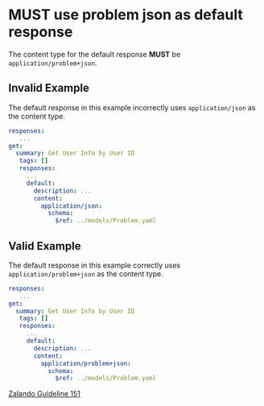 # **MUST** use problem json as default response

The content type for the default response **MUST** be `application/problem+json`.

## Invalid Example

The default response in this example incorrectly uses `application/json` as the content type.

``` yaml
responses:
   ...
get:
  summary: Get User Info by User ID
   tags: []
   responses:
     ...
     default:
       description: ...
       content:
         application/json:
           schema:
             $ref: ../models/Problem.yaml
```

## Valid Example

The default response in this example correctly uses `application/problem+json` as the content type.

``` yaml
responses:
   ...
get:
  summary: Get User Info by User ID
   tags: []
   responses:
     ...
     default:
       description: ...
       content:
         application/problem+json:
           schema:
             $ref: ../models/Problem.yaml
```

[Zalando Guideline 151](https://opensource.zalando.com/restful-api-guidelines/#151)
